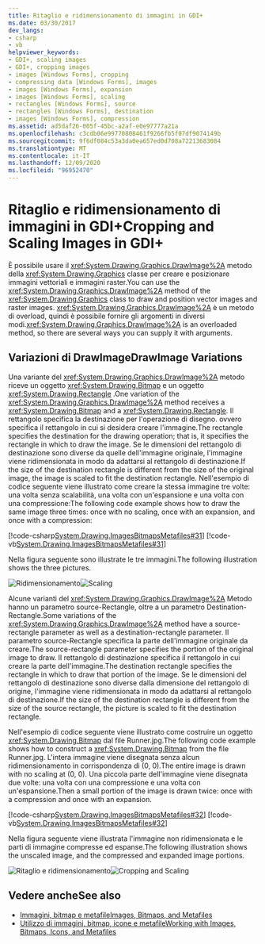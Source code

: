 ```yaml
---
title: Ritaglio e ridimensionamento di immagini in GDI+
ms.date: 03/30/2017
dev_langs:
- csharp
- vb
helpviewer_keywords:
- GDI+, scaling images
- GDI+, cropping images
- images [Windows Forms], cropping
- compressing data [Windows Forms], images
- images [Windows Forms], expansion
- images [Windows Forms], scaling
- rectangles [Windows Forms], source
- rectangles [Windows Forms], destination
- images [Windows Forms], compression
ms.assetid: ad5daf26-005f-45bc-a2af-e0e97777a21a
ms.openlocfilehash: c3cdb06e99770808461f9266fb5f07df9074149b
ms.sourcegitcommit: 9f6df084c53a3da0ea657ed0d708a72213683084
ms.translationtype: MT
ms.contentlocale: it-IT
ms.lasthandoff: 12/09/2020
ms.locfileid: "96952470"
---
```

# <a name="cropping-and-scaling-images-in-gdi"></a><span data-ttu-id="bb3b0-102">Ritaglio e ridimensionamento di immagini in GDI+</span><span class="sxs-lookup"><span data-stu-id="bb3b0-102">Cropping and Scaling Images in GDI+</span></span>
<span data-ttu-id="bb3b0-103">È possibile usare il <xref:System.Drawing.Graphics.DrawImage%2A> metodo della <xref:System.Drawing.Graphics> classe per creare e posizionare immagini vettoriali e immagini raster.</span><span class="sxs-lookup"><span data-stu-id="bb3b0-103">You can use the <xref:System.Drawing.Graphics.DrawImage%2A> method of the <xref:System.Drawing.Graphics> class to draw and position vector images and raster images.</span></span> <span data-ttu-id="bb3b0-104"><xref:System.Drawing.Graphics.DrawImage%2A> è un metodo di overload, quindi è possibile fornire gli argomenti in diversi modi.</span><span class="sxs-lookup"><span data-stu-id="bb3b0-104"><xref:System.Drawing.Graphics.DrawImage%2A> is an overloaded method, so there are several ways you can supply it with arguments.</span></span>  
  
## <a name="drawimage-variations"></a><span data-ttu-id="bb3b0-105">Variazioni di DrawImage</span><span class="sxs-lookup"><span data-stu-id="bb3b0-105">DrawImage Variations</span></span>  
 <span data-ttu-id="bb3b0-106">Una variante del <xref:System.Drawing.Graphics.DrawImage%2A> metodo riceve un oggetto <xref:System.Drawing.Bitmap> e un oggetto <xref:System.Drawing.Rectangle> .</span><span class="sxs-lookup"><span data-stu-id="bb3b0-106">One variation of the <xref:System.Drawing.Graphics.DrawImage%2A> method receives a <xref:System.Drawing.Bitmap> and a <xref:System.Drawing.Rectangle>.</span></span> <span data-ttu-id="bb3b0-107">Il rettangolo specifica la destinazione per l'operazione di disegno. ovvero specifica il rettangolo in cui si desidera creare l'immagine.</span><span class="sxs-lookup"><span data-stu-id="bb3b0-107">The rectangle specifies the destination for the drawing operation; that is, it specifies the rectangle in which to draw the image.</span></span> <span data-ttu-id="bb3b0-108">Se le dimensioni del rettangolo di destinazione sono diverse da quelle dell'immagine originale, l'immagine viene ridimensionata in modo da adattarsi al rettangolo di destinazione.</span><span class="sxs-lookup"><span data-stu-id="bb3b0-108">If the size of the destination rectangle is different from the size of the original image, the image is scaled to fit the destination rectangle.</span></span> <span data-ttu-id="bb3b0-109">Nell'esempio di codice seguente viene illustrato come creare la stessa immagine tre volte: una volta senza scalabilità, una volta con un'espansione e una volta con una compressione:</span><span class="sxs-lookup"><span data-stu-id="bb3b0-109">The following code example shows how to draw the same image three times: once with no scaling, once with an expansion, and once with a compression:</span></span>  
  
 [!code-csharp[System.Drawing.ImagesBitmapsMetafiles#31](~/samples/snippets/csharp/VS_Snippets_Winforms/System.Drawing.ImagesBitmapsMetafiles/CS/Class1.cs#31)]
 [!code-vb[System.Drawing.ImagesBitmapsMetafiles#31](~/samples/snippets/visualbasic/VS_Snippets_Winforms/System.Drawing.ImagesBitmapsMetafiles/VB/Class1.vb#31)]  
  
 <span data-ttu-id="bb3b0-110">Nella figura seguente sono illustrate le tre immagini.</span><span class="sxs-lookup"><span data-stu-id="bb3b0-110">The following illustration shows the three pictures.</span></span>  
  
 <span data-ttu-id="bb3b0-111">![Ridimensionamento](./media/aboutgdip03-art06.gif "AboutGdip03_Art06")</span><span class="sxs-lookup"><span data-stu-id="bb3b0-111">![Scaling](./media/aboutgdip03-art06.gif "AboutGdip03_Art06")</span></span>  
  
 <span data-ttu-id="bb3b0-112">Alcune varianti del <xref:System.Drawing.Graphics.DrawImage%2A> Metodo hanno un parametro source-Rectangle, oltre a un parametro Destination-Rectangle.</span><span class="sxs-lookup"><span data-stu-id="bb3b0-112">Some variations of the <xref:System.Drawing.Graphics.DrawImage%2A> method have a source-rectangle parameter as well as a destination-rectangle parameter.</span></span> <span data-ttu-id="bb3b0-113">Il parametro source-Rectangle specifica la parte dell'immagine originale da creare.</span><span class="sxs-lookup"><span data-stu-id="bb3b0-113">The source-rectangle parameter specifies the portion of the original image to draw.</span></span> <span data-ttu-id="bb3b0-114">Il rettangolo di destinazione specifica il rettangolo in cui creare la parte dell'immagine.</span><span class="sxs-lookup"><span data-stu-id="bb3b0-114">The destination rectangle specifies the rectangle in which to draw that portion of the image.</span></span> <span data-ttu-id="bb3b0-115">Se le dimensioni del rettangolo di destinazione sono diverse dalla dimensione del rettangolo di origine, l'immagine viene ridimensionata in modo da adattarsi al rettangolo di destinazione.</span><span class="sxs-lookup"><span data-stu-id="bb3b0-115">If the size of the destination rectangle is different from the size of the source rectangle, the picture is scaled to fit the destination rectangle.</span></span>  
  
 <span data-ttu-id="bb3b0-116">Nell'esempio di codice seguente viene illustrato come costruire un oggetto <xref:System.Drawing.Bitmap> dal file Runner.jpg.</span><span class="sxs-lookup"><span data-stu-id="bb3b0-116">The following code example shows how to construct a <xref:System.Drawing.Bitmap> from the file Runner.jpg.</span></span> <span data-ttu-id="bb3b0-117">L'intera immagine viene disegnata senza alcun ridimensionamento in corrispondenza di (0, 0).</span><span class="sxs-lookup"><span data-stu-id="bb3b0-117">The entire image is drawn with no scaling at (0, 0).</span></span> <span data-ttu-id="bb3b0-118">Una piccola parte dell'immagine viene disegnata due volte: una volta con una compressione e una volta con un'espansione.</span><span class="sxs-lookup"><span data-stu-id="bb3b0-118">Then a small portion of the image is drawn twice: once with a compression and once with an expansion.</span></span>  
  
 [!code-csharp[System.Drawing.ImagesBitmapsMetafiles#32](~/samples/snippets/csharp/VS_Snippets_Winforms/System.Drawing.ImagesBitmapsMetafiles/CS/Class1.cs#32)]
 [!code-vb[System.Drawing.ImagesBitmapsMetafiles#32](~/samples/snippets/visualbasic/VS_Snippets_Winforms/System.Drawing.ImagesBitmapsMetafiles/VB/Class1.vb#32)]  
  
 <span data-ttu-id="bb3b0-119">Nella figura seguente viene illustrata l'immagine non ridimensionata e le parti di immagine compresse ed espanse.</span><span class="sxs-lookup"><span data-stu-id="bb3b0-119">The following illustration shows the unscaled image, and the compressed and expanded image portions.</span></span>  
  
 <span data-ttu-id="bb3b0-120">![Ritaglio e ridimensionamento](./media/aboutgdip03-art07.gif "AboutGdip03_Art07")</span><span class="sxs-lookup"><span data-stu-id="bb3b0-120">![Cropping and Scaling](./media/aboutgdip03-art07.gif "AboutGdip03_Art07")</span></span>  
  
## <a name="see-also"></a><span data-ttu-id="bb3b0-121">Vedere anche</span><span class="sxs-lookup"><span data-stu-id="bb3b0-121">See also</span></span>

- [<span data-ttu-id="bb3b0-122">Immagini, bitmap e metafile</span><span class="sxs-lookup"><span data-stu-id="bb3b0-122">Images, Bitmaps, and Metafiles</span></span>](images-bitmaps-and-metafiles.md)
- [<span data-ttu-id="bb3b0-123">Utilizzo di immagini, bitmap, icone e metafile</span><span class="sxs-lookup"><span data-stu-id="bb3b0-123">Working with Images, Bitmaps, Icons, and Metafiles</span></span>](working-with-images-bitmaps-icons-and-metafiles.md)
